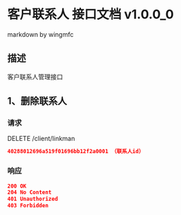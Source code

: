 # 客户联系人 接口文档 v1.0.0_0
markdown by wingmfc
## 描述
客户联系人管理接口
## 1、删除联系人
### 请求
DELETE /client/linkman
``` JSON
40288012696a519f01696bb12f2a0001 （联系人id）
```
### 响应
``` JSON
200 OK
204 No Content
401 Unauthorized
403 Forbidden
```